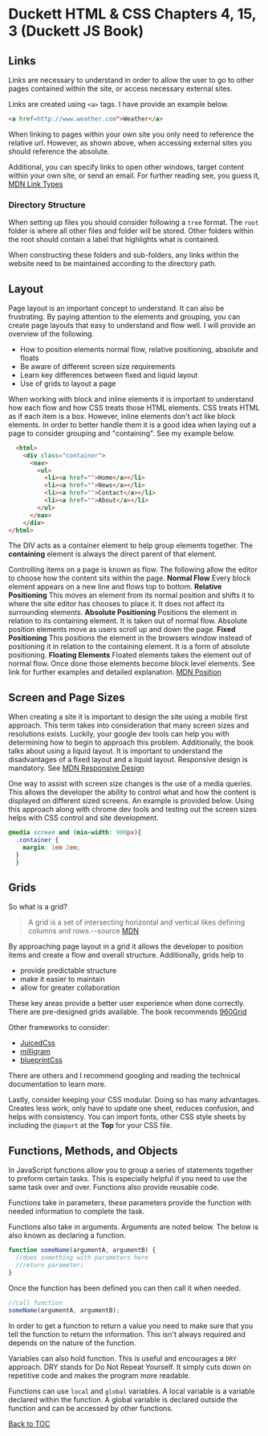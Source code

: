 # Duckett HTML & CSS Chapters 4, 15, 3 (Duckett JS Book)

## Links
Links are necessary to understand in order to allow the user to go to other pages contained within the site, or access necessary external sites.

Links are created using `<a>` tags. I have provide an example below.

```html
<a href=http://www.weather.com">Weather</a>

```
When linking to pages within your own site you only need to reference the relative url. However, as shown above, when accessing external sites you should reference the absolute.

Additional, you can specify links to open other windows, target content within your own site, or send an email. For further reading see, you guess it, [MDN Link Types](https://developer.mozilla.org/en-US/docs/Web/HTML/Link_types)

### Directory Structure
When setting up files you should consider following a `tree` format. The `root` folder is where all other files and folder will be stored. Other folders within the root should contain a label that highlights what is contained.

When constructing these folders and sub-folders, any links within the website need to be maintained according to the directory path.

## Layout
Page layout is an important concept to understand. It can also be frustrating. By paying attention to the elements and grouping, you can create page layouts that easy to understand and flow well. I will provide an overview of the following.
  * How to position elements normal flow, relative positioning, absolute and floats
  * Be aware of different screen size requirements
  * Learn key differences between fixed and liquid layout
  * Use of grids to layout a page

When working with block and inline elements it is important to understand how each flow and how CSS treats those HTML elements. CSS treats HTML as if each item is a box. However, inline elements don't act like block elements. In order to better handle them it is a good idea when laying out a page to consider grouping and "containing". See my example below.

```html
  <html>
    <div class="container">
      <nav>
        <ul>
          <li><a href="">Home</a></li>
          <li><a href="">News</a></li>
          <li><a href="">Contact</a></li>
          <li><a href="">About</a></li>
        </ul>
      </nav>
    </div>
</html>

```
The DIV acts as a container element to help group elements together. The **containing** element is always the direct parent of that element.

Controlling items on a page is known as flow. The following allow the editor to choose how the content sits within the page.
  **Normal Flow**
  Every block element appears on a new line and flows top to bottom.
  **Relative Positioning**
  This moves an element from its normal position and shifts it to where the  site editor has chooses to place it. It does not affect its surrounding elements.
  **Absolute Positioning**
  Positions the element in relation to its containing element. It is taken out of normal flow. Absolute position elements move as users scroll up and down the page.
  **Fixed Positioning**
  This positions the element in the browsers window instead of positioning it in relation to the containing element. It is a form of absolute positioning.
  **Floating Elements**
  Floated elements takes the element out of normal flow. Once done those elements become block level elements.
See link for further examples and detailed explanation.
[MDN Position](https://developer.mozilla.org/en-US/docs/Learn/CSS/CSS_layout/Positioning)

## Screen and Page Sizes
When creating a site it is important to design the site using a mobile first approach. This term takes into consideration that many screen sizes and resolutions exists. Luckily, your google dev tools can help you with determining how to begin to approach this problem. Additionally, the book talks about using a liquid layout. It is important to understand the disadvantages of a fixed layout and a liquid layout. Responsive design is mandatory. See [MDN Responsive Design](https://developer.mozilla.org/en-US/docs/Learn/CSS/CSS_layout/Responsive_Design)

One way to assist with screen size changes is the use of a media queries. This allows the developer the ability to control what and how the content is displayed on different sized screens. An example is provided below. Using this approach along with chrome dev tools and testing out the screen sizes helps with CSS control and site development.

```css
@media screen and (min-width: 900px){
  .container {
    margin: 1em 2em;
  }
  }

```

## Grids
So what is a grid?
>A grid is a set of intersecting horizontal and vertical likes defining columns and rows.--source [MDN](https://developer.mozilla.org/en-US/docs/Web/CSS/CSS_Grid_Layout/Basic_Concepts_of_Grid_Layout)

By approaching page layout in a grid it allows the developer to position items and create a flow and overall structure. Additionally, grids help to
  * provide predictable structure
  * make it easier to maintain
  * allow for greater collaboration
  
These key areas provide a better user experience when done correctly. There are pre-designed grids available. The book recommends [960Grid]((https://960.gs/))

Other frameworks to consider:
  * [JuicedCss](http://juicedcss.com/)
  * [milligram](https://milligram.io/)
  * [blueprintCss](http://blueprintcss.org/)

There are others and I recommend googling and reading the technical documentation to learn more.

Lastly, consider keeping your CSS modular. Doing so has many advantages. Creates less work, only have to update one sheet, reduces confusion, and helps with consistency. You can import fonts, other CSS style sheets by including the `@import` at the **Top** for your CSS file.

## Functions, Methods, and Objects

In JavaScript functions allow you to group a series of statements together to preform certain tasks. This is especially helpful if you need to use the same task over and over. Functions also provide reusable code.

Functions take in parameters, these parameters provide the function with needed information to complete the task.

Functions also take in arguments. Arguments are noted below. The below is also known as declaring a function.

```js
function someName(argumentA, argumentB) {
  //does something with parameters here
  //return parameter;
}

```

Once the function has been defined you can then call it when needed.

```js
//call function
someName(argumentA, argumentB);

```

In order to get a function to return a value you need to make sure that you tell the function to return the information. This isn't always required and depends on the nature of the function.

Variables can also hold function. This is useful and encourages a `DRY` approach. DRY stands for Do Not Repeat Yourself. It simply cuts down on repetitive code and makes the program more readable.

Functions can use `local` and `global` variables. A local variable is a variable declared within the function. A global variable is declared outside the function and can be accessed by other functions.

[Back to TOC](README.md)